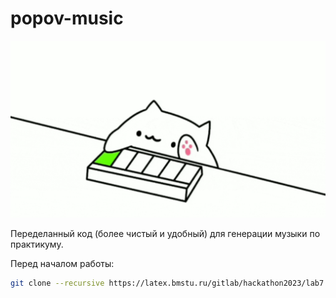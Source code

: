 # popov-music

<img alt="bongo cat gif" src="./bongo-cat-icegif-1.gif" width="512"/>

Переделанный код (более чистый и удобный) для генерации музыки по практикуму.

Перед началом работы:
```bash
git clone --recursive https://latex.bmstu.ru/gitlab/hackathon2023/lab7.git && cd lab7 && make 
```